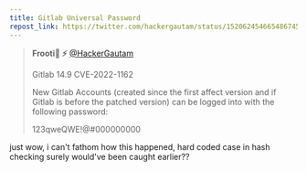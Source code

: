 ```yaml
---
title: Gitlab Universal Password
repost_link: https://twitter.com/hackergautam/status/1520624546654867456
---
```


> **Frooti🍋 ⚡️** [@HackerGautam](https://twitter.com/hackergautam)
>
> Gitlab 14.9 CVE-2022-1162
>
> New Gitlab Accounts (created since the first affect version and if Gitlab is before the patched version) can be logged into with the following password:
>
> 123qweQWE!@#000000000

just wow, i can't fathom how this happened, hard coded case in hash checking
surely would've been caught earlier??
